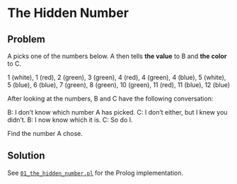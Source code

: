 # The Hidden Number

## Problem
A picks one of the numbers below.
A then tells **the value** to B and **the color** to C.

1 (white), 1 (red), 2 (green), 3 (green), 4 (red), 4 (green), 4 (blue), 5 (white),
5 (blue), 6 (blue), 7 (green), 8 (green), 10 (green), 11 (red), 11 (blue), 12 (blue)

After looking at the numbers, B and C have the following conversation:

B: I don’t know which number A has picked.
C: I don’t either, but I knew you didn’t.
B: I now know which it is.
C: So do I.

Find the number A chose.

## Solution

See [`01_the_hidden_number.pl`](01_the_hidden_number.pl) for the Prolog implementation.

